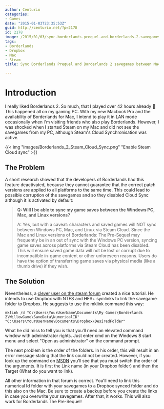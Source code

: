 ```yaml
---
author: Centurio
categories:
- Games
date: "2015-01-03T23:35:53Z"
guid: http://centurio.net/?p=2178
id: 2178
image: /2015/01/03/sync-borderlands-prequel-and-borderlands-2-savegames-between-mac-and-pc/Borderlands_2_play_time.png
tags:
- Borderlands
- Dropbox
- Mac
- Steam
title: Sync Borderlands Prequel and Borderlands 2 savegames between Mac and PC

---
```

# Introduction
I really liked Borderlands 2. So much, that I played over 42 hours already 🙂 This happened all on my gaming PC. With my new Macbook Pro and the availability of Borderlands for Mac, I intend to play it in LAN mode occasionally when I'm visiting friends who also play Borderlands. However, I was shocked when I started Steam on my Mac and did not see the savegames from my PC, although Steam's Cloud Synchronisation was active.

{{< img "images/Borderlands_2_Steam_Cloud_Sync.png" "Enable Steam Cloud sync" >}}

## The Problem
A short research showed that the developers of Borderlands had this feature deactivated, because they cannot guarantee that the correct patch versions are applied to all platforms to the same time. This could lead to possible corruption of the savegames and so they disabled Cloud Sync although it is activated by default:

> **Q: Will I be able to sync my game saves between the Windows PC, Mac, and Linux versions?**
> 
> A: Yes, but with a caveat: characters and saved games will NOT sync between Windows PC, Mac, and Linux via Steam Cloud.  Since the Mac and Linux versions of Borderlands: The Pre-Sequel may frequently be in an out of sync with the Windows PC version, syncing game saves across platforms via Steam Cloud has been disabled.  This will ensure saved game data will not be lost or corrupt due to incompatible in-game content or other unforeseen reasons.  Users do have the option of transferring game saves via physical media (like a thumb drive) if they wish.

 
## The Solution
Nevertheless, a [clever user on the steam forum](http://forums.steampowered.com/forums/showthread.php?t=3049227) created a nice tutorial. He intends to use Dropbox with NTFS and HFS+ symlinks to link the savegame folder to Dropbox. He suggests to use the mklink command this way:

```
mklink /d "C:\Users\YourUserName\Documents\My Games\Borderlands 2\WillowGame\SaveData\NumericalID" "C:\Users\YourUserName\Documents\Dropbox\DesiredFolder"
```

What he did miss to tell you is that you'll need an elevated command window with administrator rights. Just enter cmd on the Windows 8 start menu and select  "Open as administrator" on the command prompt.

The next problem is the order of the folders. In his order, this will result in an error message stating that the link could not be created. However, if you look up the command on [MSDN](http://technet.microsoft.com/en-us/library/cc753194%28v=ws.10%29.aspx) you'll see that you must switch the order of the arguments. It is first the Link name (in your Dropbox folder) and then the Target (What do you want to link).

All other information in that forum is correct. You'll need to link this numerical Id folder with your savegames to a Dropbox synced folder and do this also on the Mac. Be sure to create a backup before you create the links in case you overwrite your savegames. After that, it works. This will also work for Borderlands The Pre-Sequel!